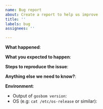 ```yaml
---
name: Bug report
about: Create a report to help us improve
title: ''
labels: bug
assignees: ''

---
```


**What happened**:

**What you expected to happen**:

**Steps to reproduce the issue**:

**Anything else we need to know?**:

**Environment**:
- Output of `gosbom version`:
- OS (e.g: `cat /etc/os-release` or similar):
